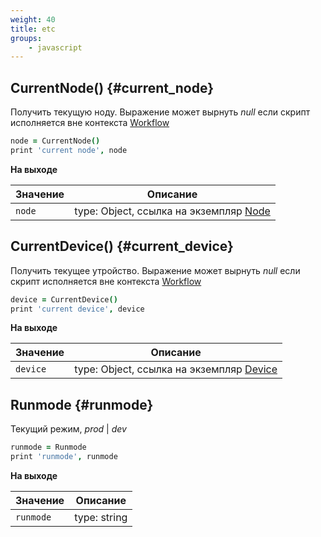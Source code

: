 ```yaml
---
weight: 40
title: etc
groups:
    - javascript
---
```


## CurrentNode() {#current_node}

Получить текущую ноду. Выражение может вырнуть *null* если скрипт исполняется вне контекста [Workflow](#workflow) 

```coffeescript
node = CurrentNode()
print 'current node', node
```

**На выходе**

**Значение** | **Описание**
-------------|--------------
  `node`     | type: Object, ссылка на экземпляр [Node](#node) 
  
## CurrentDevice() {#current_device}

Получить текущее утройство. Выражение может вырнуть *null* если скрипт исполняется вне контекста [Workflow](#workflow)

```coffeescript
device = CurrentDevice()
print 'current device', device
```

**На выходе**

**Значение** | **Описание**
-------------|--------------
  `device`   | type: Object, ссылка на экземпляр [Device](#device) 
  
## Runmode {#runmode}

Текущий режим, *prod* | *dev*

```coffeescript
runmode = Runmode
print 'runmode', runmode
```

**На выходе**

**Значение** | **Описание**
-------------|--------------
 `runmode`   | type: string 
